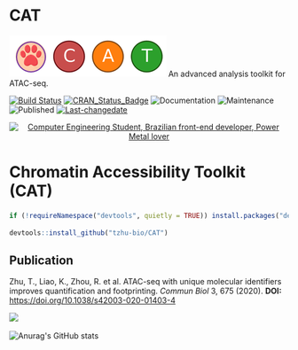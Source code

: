 # CAT
![image](https://github.com/tzhu-bio/CAT/blob/main/png/CAT.png)
An advanced analysis toolkit for ATAC-seq.

[![Build Status](https://travis-ci.org/username/MyPackage.svg?branch=master)](https://travis-ci.org/tzhu-bio/CAT)
[![CRAN_Status_Badge](http://www.r-pkg.org/badges/version/MyPackage)](https://cran.r-project.org/package=CAT)
<img alt="Documentation" src="https://img.shields.io/badge/Documentation%3F-yes-brightgreen.svg?color=3366CC" target="_blank" /></a>
<img alt="Maintenance" src="https://img.shields.io/badge/Maintained%3F-yes-green.svg?color=DC3912" target="_blank" /> </a>
<img alt="Published" src="https://img.shields.io/badge/Published%3F-yes-green.svg?color=FF9900" target="_blank" /> </a>
[![Last-changedate](https://img.shields.io/badge/last%20change-2023--04--27-green.svg)](https://github.com/tzhu-bio/CAT/commits/master)

<div align="center">
    <a href="https://git.io/typing-svg"><img src="https://readme-typing-svg.demolab.com?font=Roboto+Slab&color=%237E3ACE&size=30&center=true&vCenter=true&width=750&lines=Chromatin Accessibility Tookkit(CAT)" alt="Computer Engineering Student, Brazilian front-end developer, Power Metal lover"></a>
</div>

# Chromatin Accessibility Toolkit (CAT)

``` r
if (!requireNamespace("devtools", quietly = TRUE)) install.packages("devtools")
```
``` r
devtools::install_github("tzhu-bio/CAT")
```

## Publication
Zhu, T., Liao, K., Zhou, R. et al. ATAC-seq with unique molecular identifiers improves quantification and footprinting. *Commun Biol* 3, 675 (2020).
**DOI:** https://doi.org/10.1038/s42003-020-01403-4

<a href="mailto:tzhubio@gmail.com">
  <img src="https://github.com/blackcater/blackcater/raw/main/images/social-gmail.svg" height="40" />
</a>

![Anurag's GitHub stats](https://github-readme-stats.vercel.app/api?username=tzhu-bio&show_icons=true&theme=radical)

